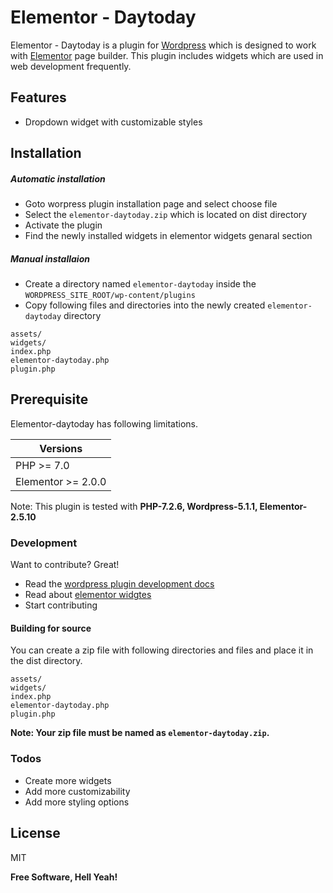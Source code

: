 # Elementor - Daytoday
    

Elementor - Daytoday is a plugin for [Wordpress](https://wordpress.org/) which is designed to work with [Elementor](https://elementor.com/) page builder. This plugin includes widgets which are used in web development frequently. 

## Features
  - Dropdown widget with customizable styles

## Installation

##### Automatic installation
- Goto worpress plugin installation page and select choose file
- Select the `elementor-daytoday.zip` which is located on dist directory
- Activate the plugin
- Find the newly installed widgets in elementor widgets genaral section

##### Manual installaion
- Create a directory named `elementor-daytoday` inside the `WORDPRESS_SITE_ROOT/wp-content/plugins`  
- Copy following files and directories into the newly created `elementor-daytoday` directory
```
assets/
widgets/
index.php
elementor-daytoday.php
plugin.php
```


## Prerequisite

Elementor-daytoday has following limitations.

| Versions |
| ------ |
| PHP  >= 7.0 |
| Elementor >= 2.0.0|

Note: This plugin is tested with **PHP-7.2.6, Wordpress-5.1.1, Elementor-2.5.10**

### Development

Want to contribute? Great!

 - Read the [wordpress plugin development docs](https://developer.wordpress.org/plugins/intro/)
 - Read about [elementor widgtes](https://developers.elementor.com/elementor-widgets/)
 - Start contributing



#### Building for source
You can create a zip file with following directories and files and place it in the dist directory.
```
assets/
widgets/
index.php
elementor-daytoday.php
plugin.php
```
**Note: Your zip file must be named as  `elementor-daytoday.zip`.** 

### Todos

 - Create more widgets
 - Add more customizability
 - Add more styling options

License
----

MIT


**Free Software, Hell Yeah!**
